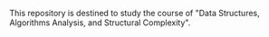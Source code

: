 This repository is destined to study the course of "Data Structures, Algorithms Analysis, and Structural Complexity".